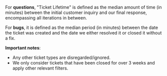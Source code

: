 For <b>questions</b>, "Ticket Lifetime" is defined as the median amount of time (in minutes) between the initial customer inquiry and our final response, encompassing all iterations in between.<br>

For <b>bugs</b>, it is defined as the median period (in minutes) between the date the ticket was created and the date we either resolved it or closed it without a fix.<br>

<b>Important notes</b>:<br>
- Any other ticket types are disregarded/ignored.<br>
- We only consider tickets that have been closed for over 3 weeks and apply other relevant filters.
